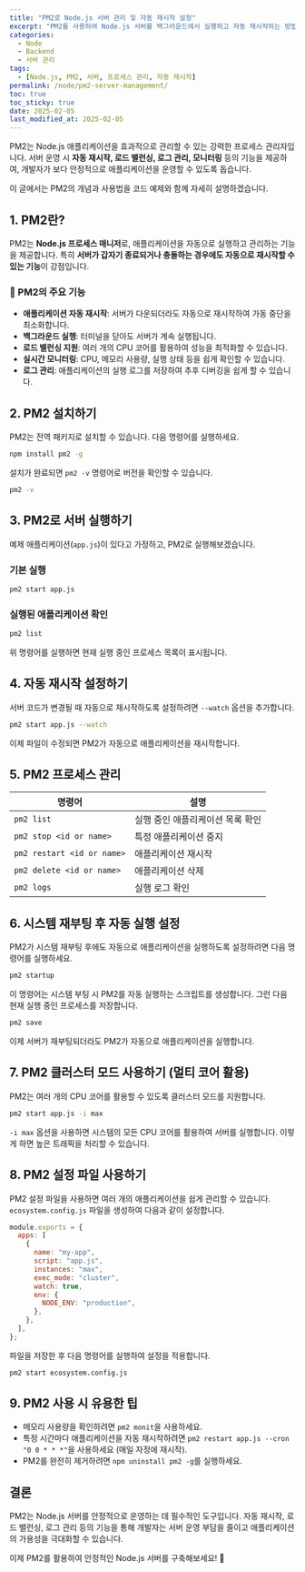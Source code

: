 ```yaml
---
title: "PM2로 Node.js 서버 관리 및 자동 재시작 설정"
excerpt: "PM2를 사용하여 Node.js 서버를 백그라운드에서 실행하고 자동 재시작하는 방법을 자세히 설명합니다. 설치 방법부터 주요 명령어까지 코드 예제와 함께 소개합니다."
categories:
  - Node
  - Backend
  - 서버 관리
tags:
  - [Node.js, PM2, 서버, 프로세스 관리, 자동 재시작]
permalink: /node/pm2-server-management/
toc: true
toc_sticky: true
date: 2025-02-05
last_modified_at: 2025-02-05
---
```


PM2는 Node.js 애플리케이션을 효과적으로 관리할 수 있는 강력한 프로세스 관리자입니다. 서버 운영 시 **자동 재시작, 로드 밸런싱, 로그 관리, 모니터링** 등의 기능을 제공하여, 개발자가 보다 안정적으로 애플리케이션을 운영할 수 있도록 돕습니다.

이 글에서는 PM2의 개념과 사용법을 코드 예제와 함께 자세히 설명하겠습니다.

## 1. PM2란?

PM2는 **Node.js 프로세스 매니저**로, 애플리케이션을 자동으로 실행하고 관리하는 기능을 제공합니다. 특히 **서버가 갑자기 종료되거나 충돌하는 경우에도 자동으로 재시작할 수 있는 기능**이 강점입니다.

### 📌 PM2의 주요 기능

- **애플리케이션 자동 재시작**: 서버가 다운되더라도 자동으로 재시작하여 가동 중단을 최소화합니다.
- **백그라운드 실행**: 터미널을 닫아도 서버가 계속 실행됩니다.
- **로드 밸런싱 지원**: 여러 개의 CPU 코어를 활용하여 성능을 최적화할 수 있습니다.
- **실시간 모니터링**: CPU, 메모리 사용량, 실행 상태 등을 쉽게 확인할 수 있습니다.
- **로그 관리**: 애플리케이션의 실행 로그를 저장하여 추후 디버깅을 쉽게 할 수 있습니다.

## 2. PM2 설치하기

PM2는 전역 패키지로 설치할 수 있습니다. 다음 명령어를 실행하세요.

```bash
npm install pm2 -g
```

설치가 완료되면 `pm2 -v` 명령어로 버전을 확인할 수 있습니다.

```bash
pm2 -v
```

## 3. PM2로 서버 실행하기

예제 애플리케이션(`app.js`)이 있다고 가정하고, PM2로 실행해보겠습니다.

### 기본 실행
```bash
pm2 start app.js
```

### 실행된 애플리케이션 확인
```bash
pm2 list
```

위 명령어를 실행하면 현재 실행 중인 프로세스 목록이 표시됩니다.

## 4. 자동 재시작 설정하기

서버 코드가 변경될 때 자동으로 재시작하도록 설정하려면 `--watch` 옵션을 추가합니다.

```bash
pm2 start app.js --watch
```

이제 파일이 수정되면 PM2가 자동으로 애플리케이션을 재시작합니다.

## 5. PM2 프로세스 관리

| 명령어 | 설명 |
|--------|------|
| `pm2 list` | 실행 중인 애플리케이션 목록 확인 |
| `pm2 stop <id or name>` | 특정 애플리케이션 중지 |
| `pm2 restart <id or name>` | 애플리케이션 재시작 |
| `pm2 delete <id or name>` | 애플리케이션 삭제 |
| `pm2 logs` | 실행 로그 확인 |

## 6. 시스템 재부팅 후 자동 실행 설정

PM2가 시스템 재부팅 후에도 자동으로 애플리케이션을 실행하도록 설정하려면 다음 명령어를 실행하세요.

```bash
pm2 startup
```

이 명령어는 시스템 부팅 시 PM2를 자동 실행하는 스크립트를 생성합니다. 그런 다음 현재 실행 중인 프로세스를 저장합니다.

```bash
pm2 save
```

이제 서버가 재부팅되더라도 PM2가 자동으로 애플리케이션을 실행합니다.

## 7. PM2 클러스터 모드 사용하기 (멀티 코어 활용)

PM2는 여러 개의 CPU 코어를 활용할 수 있도록 클러스터 모드를 지원합니다.

```bash
pm2 start app.js -i max
```

`-i max` 옵션을 사용하면 시스템의 모든 CPU 코어를 활용하여 서버를 실행합니다. 이렇게 하면 높은 트래픽을 처리할 수 있습니다.

## 8. PM2 설정 파일 사용하기

PM2 설정 파일을 사용하면 여러 개의 애플리케이션을 쉽게 관리할 수 있습니다. `ecosystem.config.js` 파일을 생성하여 다음과 같이 설정합니다.

```javascript
module.exports = {
  apps: [
    {
      name: "my-app",
      script: "app.js",
      instances: "max",
      exec_mode: "cluster",
      watch: true,
      env: {
        NODE_ENV: "production",
      },
    },
  ],
};
```

파일을 저장한 후 다음 명령어를 실행하여 설정을 적용합니다.

```bash
pm2 start ecosystem.config.js
```

## 9. PM2 사용 시 유용한 팁

- 메모리 사용량을 확인하려면 `pm2 monit`을 사용하세요.
- 특정 시간마다 애플리케이션을 자동 재시작하려면 `pm2 restart app.js --cron "0 0 * * *"`을 사용하세요 (매일 자정에 재시작).
- PM2를 완전히 제거하려면 `npm uninstall pm2 -g`를 실행하세요.

## 결론

PM2는 Node.js 서버를 안정적으로 운영하는 데 필수적인 도구입니다. 자동 재시작, 로드 밸런싱, 로그 관리 등의 기능을 통해 개발자는 서버 운영 부담을 줄이고 애플리케이션의 가용성을 극대화할 수 있습니다.

이제 PM2를 활용하여 안정적인 Node.js 서버를 구축해보세요! 🚀

